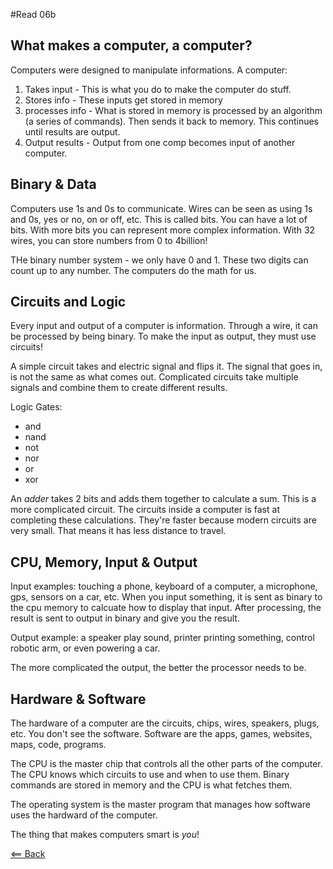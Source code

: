 #Read 06b

## What makes a computer, a computer?
Computers were designed to manipulate informations.
A computer:
1. Takes input - This is what you do to make the computer do stuff.
1. Stores info - These inputs get stored in memory
1. processes info - What is stored in memory is processed by an algorithm (a series of commands). Then sends it back to memory. This continues until results are output.
1. Output results - Output from one comp becomes input of another computer.

## Binary & Data
Computers use 1s and 0s to communicate. Wires can be seen as using 1s and 0s, yes or no, on or off, etc. This is called bits. You can have a lot of bits. With more bits you can represent more complex information. With 32 wires, you can store numbers from 0 to 4billion!

THe binary number system - we only have 0 and 1. These two digits can count up to any number. The computers do the math for us.

## Circuits and Logic
Every input and output of a computer is information. Through a wire, it can be processed by being binary. To make the input as output, they must use circuits!

A simple circuit takes and electric signal and flips it. The signal that goes in, is not the same as what comes out. Complicated circuits take multiple signals and combine them to create different results.

Logic Gates:
- and
- nand
- not
- nor
- or
- xor

An *adder* takes 2 bits and adds them together to calculate a sum. This is a more complicated circuit. The circuits inside a computer is fast at completing these calculations. They're faster because modern circuits are very small. That means it has less distance to travel.

## CPU, Memory, Input & Output
Input examples: touching a phone, keyboard of a computer, a microphone, gps, sensors on a car, etc. When you input something, it is sent as binary to the cpu memory to calcuate how to display that input. After processing, the result is sent to output in binary and give you the result.

Output example: a speaker play sound, printer printing something, control robotic arm, or even powering a car.

The more complicated the output, the better the processor needs to be.

## Hardware & Software
The hardware of a computer are the circuits, chips, wires, speakers, plugs, etc. You don't see the software. Software are the apps, games, websites, maps, code, programs.

The CPU is the master chip that controls all the other parts of the computer. The CPU knows which circuits to use and when to use them. Binary commands are stored in memory and the CPU is what fetches them.

The operating system is the master program that manages how software uses the hardward of the computer.

The thing that makes computers smart is *you*!

[<== Back](README.md)